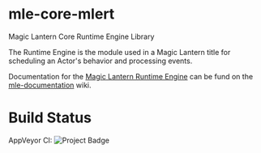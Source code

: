 # mle-core-mlert
Magic Lantern Core Runtime Engine Library

The Runtime Engine is the module used in a Magic Lantern title for scheduling an Actor's behavior and processing events.

Documentation for the [Magic Lantern Runtime Engine](https://github.com/magic-lantern-studio/mle-documentation/wiki/Runtime-Engine-Library#api-for-c++-libraries) can be fund on the [mle-documentation](https://github.com/magic-lantern-studio/mle-documentation/wiki) wiki.

# Build Status
AppVeyor CI: <img src="https://ci.appveyor.com/api/projects/status/32r7s2skrgm9ubva?svg=true" alt="Project Badge">
